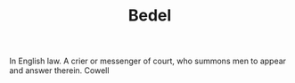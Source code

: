 ---
title: Bedel
letter: B
permalink: "/definitions/bld-bedel.html"
body: In English law. A crier or messenger of court, who summons men to appear and
  answer therein. Cowell
published_at: '2018-07-07'
source: Black's Law Dictionary 2nd Ed (1910)
layout: post
---